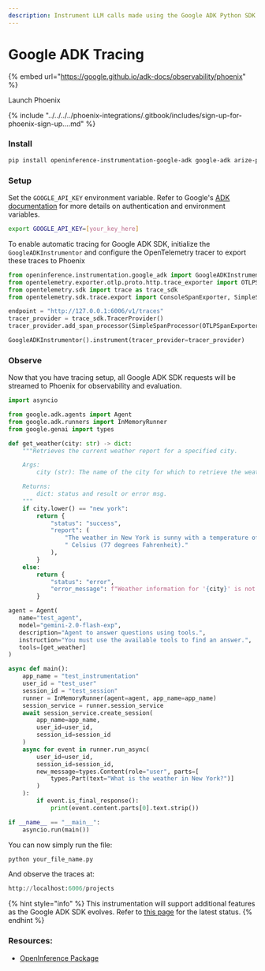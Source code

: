 ```yaml
---
description: Instrument LLM calls made using the Google ADK Python SDK
---
```


# Google ADK Tracing

{% embed url="https://google.github.io/adk-docs/observability/phoenix" %}

Launch Phoenix

{% include "../../../../phoenix-integrations/.gitbook/includes/sign-up-for-phoenix-sign-up....md" %}

### Install <a href="#install" id="install"></a>

```bash
pip install openinference-instrumentation-google-adk google-adk arize-phoenix-otel opentelemetry-sdk opentelemetry-exporter-otlp
```

### Setup <a href="#setup" id="setup"></a>

Set the `GOOGLE_API_KEY` environment variable. Refer to Google's [ADK documentation](https://cloud.google.com/vertex-ai/docs/generative-ai/overview) for more details on authentication and environment variables.

```bash
export GOOGLE_API_KEY=[your_key_here]
```

To enable automatic tracing for Google ADK SDK, initialize the `GoogleADKInstrumentor` and configure the OpenTelemetry tracer to export these traces to Phoenix

```python
from openinference.instrumentation.google_adk import GoogleADKInstrumentor
from opentelemetry.exporter.otlp.proto.http.trace_exporter import OTLPSpanExporter
from opentelemetry.sdk import trace as trace_sdk
from opentelemetry.sdk.trace.export import ConsoleSpanExporter, SimpleSpanProcessor

endpoint = "http://127.0.0.1:6006/v1/traces"
tracer_provider = trace_sdk.TracerProvider()
tracer_provider.add_span_processor(SimpleSpanProcessor(OTLPSpanExporter(endpoint)))

GoogleADKInstrumentor().instrument(tracer_provider=tracer_provider)
```

### Observe <a href="#observe" id="observe"></a>

Now that you have tracing setup, all Google ADK SDK requests will be streamed to Phoenix for observability and evaluation.

```python
import asyncio

from google.adk.agents import Agent
from google.adk.runners import InMemoryRunner
from google.genai import types

def get_weather(city: str) -> dict:
    """Retrieves the current weather report for a specified city.

    Args:
        city (str): The name of the city for which to retrieve the weather report.

    Returns:
        dict: status and result or error msg.
    """
    if city.lower() == "new york":
        return {
            "status": "success",
            "report": (
                "The weather in New York is sunny with a temperature of 25 degrees"
                " Celsius (77 degrees Fahrenheit)."
            ),
        }
    else:
        return {
            "status": "error",
            "error_message": f"Weather information for '{city}' is not available.",
        }

agent = Agent(
   name="test_agent",
   model="gemini-2.0-flash-exp",
   description="Agent to answer questions using tools.",
   instruction="You must use the available tools to find an answer.",
   tools=[get_weather]
)

async def main():
    app_name = "test_instrumentation"
    user_id = "test_user"
    session_id = "test_session"
    runner = InMemoryRunner(agent=agent, app_name=app_name)
    session_service = runner.session_service
    await session_service.create_session(
        app_name=app_name,
        user_id=user_id,
        session_id=session_id
    )
    async for event in runner.run_async(
        user_id=user_id,
        session_id=session_id,
        new_message=types.Content(role="user", parts=[
            types.Part(text="What is the weather in New York?")]
        )
    ):
        if event.is_final_response():
            print(event.content.parts[0].text.strip())

if __name__ == "__main__":
    asyncio.run(main())
```

You can now simply run the file:

```python
python your_file_name.py
```

And observe the traces at:

```python
http://localhost:6006/projects
```


{% hint style="info" %}
This instrumentation will support additional features as the Google ADK SDK evolves. Refer to [this page](https://pypi.org/project/openinference-instrumentation-google-adk/#description) for the latest status.
{% endhint %}

### Resources:

* [OpenInference Package](https://github.com/Arize-ai/openinference/tree/main/python/instrumentation/openinference-instrumentation-google-adk)
